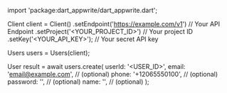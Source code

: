 import 'package:dart_appwrite/dart_appwrite.dart';

Client client = Client()
    .setEndpoint('https://example.com/v1') // Your API Endpoint
    .setProject('<YOUR_PROJECT_ID>') // Your project ID
    .setKey('<YOUR_API_KEY>'); // Your secret API key

Users users = Users(client);

User result = await users.create(
    userId: '<USER_ID>',
    email: 'email@example.com', // (optional)
    phone: '+12065550100', // (optional)
    password: '', // (optional)
    name: '<NAME>', // (optional)
);
